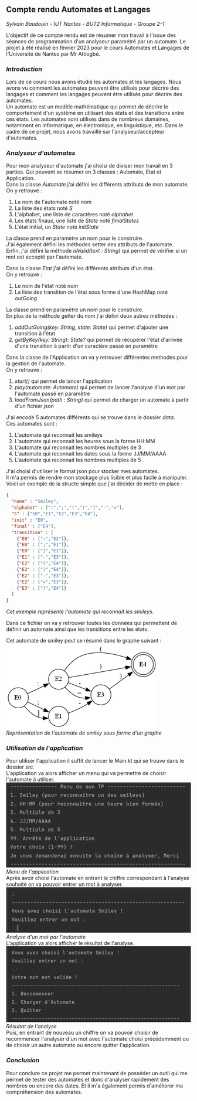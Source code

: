 ## Compte rendu Automates et Langages
 *Sylvain Baudouin - IUT Nantes - BUT2 Informatique - Groupe 2-1*
 
L'objectif de ce compte rendu est de résumer mon travail à l'issue 
des séances de programmation d'un analyseur paramétré par un automate.
Le projet à été réalisé en février 2023 pour le cours Automates et
Langages de l'Université de Nantes par Mr Attiogbé.
### *_Introduction_*

Lors de ce cours nous avons étudié les automates et les langages.
Nous avons vu comment les automates peuvent être utilisés pour
décrire des langages et comment les langages peuvent être utilisés
pour décrire des automates.\
Un automate est un modèle mathématique qui permet de décrire 
le comportement d'un système en utilisant des états et des transitions 
entre ces états. Les automates sont utilisés dans de nombreux domaines, 
notamment en informatique, en électronique, en linguistique, etc. 
Dans le cadre de ce projet, nous avons travaillé sur l'analyseur/accepteur d'automates.


### *_Analyseur d'automates_*

Pour mon analyseur d'automate j'ai choisi de diviser mon travail en 3 parties.
Qui peuvent se résumer en 3 classes : Automate, Etat et Application.\
Dans la classe *_Automate_* j'ai défini les différents attributs de mon automate. \
On y retrouve : 
1. Le nom de l'automate noté _nom_
2. La liste des états noté _S_  
3. L'alphabet, une liste de caractères noté _alphabet_
4. Les états finaux, une liste de _State_  noté _finialStates_
5. L'état initial, un _State_ noté _initState_

La classe prend en paramètre un nom pour le construire.\
J'ai également défini les méthodes setter des attributs de l'automate.\
Enfin, j'ai défini la méthode _isValid(text : String)_ qui permet de vérifier si un mot est accepté par l'automate.


Dans la classe *_Etat_* j'ai défini les différents attributs d'un état.\
On y retrouve :
1. Le nom de l'état noté _nom_
2. La liste des transition de l'état sous forme d'une HashMap noté _outGoing_

La classe prend en paramètre un nom pour le construire.\
En plus de la méthode getter du nom j'ai défini deux autres méthodes :
1. _addOutGoing(key: String, state: State)_ qui permet d'ajouter une transition à l'état
2. _getByKey(key: String): State?_ qui permet de récupérer l'état d'arrivée d'une transition à partir d'un caractère passé en paramètre

Dans la classe de l'Application on va y retrouver différentes methodes pour la gestion de l'automate.\
On y retrouve :
1. _start()_ qui permet de lancer l'application
2. _play(automate: Automate)_ qui permet de lancer l'analyse d'un mot par l'automate passé en paramètre
3. _loadFromJson(path : String)_ qui permet de charger un automate à partir d'un fichier json

J'ai encodé 5 automates différents qui se trouve dans le dossier _data_.\
Ces automates sont :
1. L'automate qui reconnait les smileys
2. L'automate qui reconnait les heures sous la forme HH:MM
3. L'automate qui reconnait les nombres multiples de 3
4. L'automate qui reconnait les dates sous la forme JJ/MM/AAAA
5. L'automate qui reconnait les nombres multiples de 5 

J'ai choisi d'utiliser le format json pour stocker mes automates.\
Il m'a permis de rendre mon stockage plus lisible et plus facile à manipuler.\
Voici un exemple de la structe simple que j'ai décider de mette en place :

```json
{
  "name" : "Smiley",
  "alphabet" : [":",";","(",")","]","-","="],
  "S" : ["E0","E1","E2","E3","E4"],
  "init" : "E0",
  "final" : ["E4"],
  "transition" : [
    {"E0" : [":","E2"]},
    {"E0" : [";","E1"]},
    {"E0" : ["]","E1"]},
    {"E1" : ["-","E3"]},
    {"E2" : ["(","E4"]},
    {"E2" : [")","E4"]},
    {"E2" : ["-","E3"]},
    {"E2" : ["=","E3"]},
    {"E3" : [")","E4"]}
  ]
}
```
_Cet exemple représente l'automate qui reconnait les smileys._

Dans ce fichier on va y retrouver toutes les données qui permettent de définir un automate ainsi que les transitions entre les états.

Cet automate de smiley peut se résumé dans le graphe suivant :\
![Automate de smiley](Images/dot/smiley.png)\
_Représentation de l'automate de smiley sous forme d'un graphe_
### *_Utilisation de l'application_*

Pour utiliser l'application il suffit de lancer le Main.kt qui se trouve dans le dossier _src_.\
L'application va alors afficher un menu qui va permettre de choisir l'automate à utiliser.\
![Menu](Images/menu.png)\
_Menu de l'application_\
Après avoir choisi l'automate en entrant le chiffre correspondant à l'analyse souhaité on va pouvoir entrer un mot à analyser.\
![Analyse](Images/entrerMot.png)\
_Analyse d'un mot par l'automate_\
L'application va alors afficher le résultat de l'analyse.\
![Resultat](Images/resultat.png)\
_Résultat de l'analyse_\
Puis, en entrant de nouveau un chiffre on va pouvoir choisir de recommencer l'analyser d'un mot avec l'automate choisi précédemment ou de choisir un autre automate ou encore quitter l'application.

### *_Conclusion_*

Pour conclure ce projet me permet maintenant de posséder un outil qui me permet de tester des automates et donc d'analyser rapidement des nombres ou encore des dates.
Et il m'a également permis d'améliorer ma compréhension des automates.

